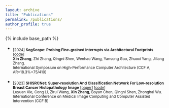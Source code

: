 ```yaml
---
layout: archive
title: "Publications"
permalink: /publications/
author_profile: true
---
```


{% include base_path %}
- <sub> [2024] **SegScope: Probing Fine-grained Interrupts via Architectural Footprints** [[code](https://github.com/zhangxin00/segscope/)] <br/>
   **Xin Zhang**, Zhi Zhang, Qingni Shen, Wenhao Wang, Yansong Gao, Zhuoxi Yang, Jiliang Zhang. <br/>
   International Symposium on High-Performance Computer Architecture (CCF A, AR=18.3%=75/410) <br/>
  
- <sub> [2023] **SHISRCNet: Super-resolution And Classification Network For Low-resolution Breast Cancer Histopathology Image** [[paper](https://arxiv.org/pdf/2306.14119.pdf)] [[code](https://github.com/xiely-123/SHISRCNet)]<br/>
   Luyuan Xie, Cong Li, Zirui Wang, **Xin	Zhang**, Boyan	Chen, Qingni Shen, Zhonghai Wu. <br/>
   International Conference on Medical Image Computing and Computer Assisted Intervention (CCF B) <br/> 

  

